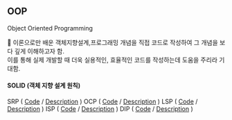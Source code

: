 ## OOP 
Object Oriented Programming 

📕 이론으로만 배운 객체지향설계,프로그래밍 개념을 직접 코드로 작성하여 그 개념을 보다 깊게 이해하고자 함. <br>
이를 통해 실제 개발할 때 더욱 실용적인, 효율적인 코드를 작성하는데 도움을 주리라 기대함. 

#### SOLID (객체 지향 설계 원칙)
SRP ( [Code](https://github.com/Vida0822/OOP/blob/ae5db980ac14d4df548737ea3dadf29e652dea9f/OOP_Study/src/SOLID/SRP.java#L25-L61) / 
      [Description](https://vida0822.github.io/algorithm/Java-SRP/) )
OCP ( [Code](https://github.com/Vida0822/OOP/blob/927e11c042a09694b43e0a37f8a44aad320e2f97/OOP_Study/src/SOLID/OCP.java#L3-L51) / 
      [Description](https://vida0822.github.io/java/Java-OCP/) ) 
LSP ( [Code](https://github.com/Vida0822/OOP/blob/927e11c042a09694b43e0a37f8a44aad320e2f97/OOP_Study/src/SOLID/LSP.java#L6-L35) / 
      [Description](https://vida0822.github.io/java/Java-LSP/) ) 
ISP ( [Code](https://github.com/Vida0822/OOP/blob/927e11c042a09694b43e0a37f8a44aad320e2f97/OOP_Study/src/SOLID/ISP.java#L3-L42) / 
      [Description](https://vida0822.github.io/java/Java-ISP/) )
DIP ( [Code](https://github.com/Vida0822/OOP/blob/927e11c042a09694b43e0a37f8a44aad320e2f97/OOP_Study/src/SOLID/DIP.java#L3-L40) / 
      [Description](https://vida0822.github.io/java/Java-DIP/) ) 
  


